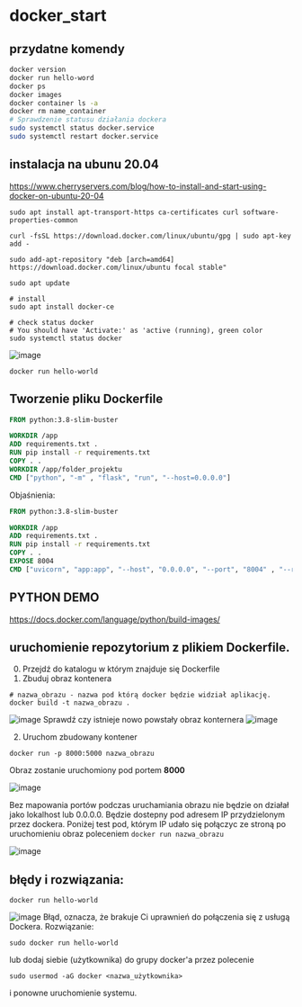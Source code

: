 # docker_start

## przydatne komendy 

```bash
docker version
docker run hello-word
docker ps
docker images
docker container ls -a
docker rm name_container
# Sprawdzenie statusu działania dockera
sudo systemctl status docker.service 
sudo systemctl restart docker.service
```

## instalacja na ubunu 20.04

https://www.cherryservers.com/blog/how-to-install-and-start-using-docker-on-ubuntu-20-04

```
sudo apt install apt-transport-https ca-certificates curl software-properties-common
```
```
curl -fsSL https://download.docker.com/linux/ubuntu/gpg | sudo apt-key add -
```
```
sudo add-apt-repository "deb [arch=amd64] https://download.docker.com/linux/ubuntu focal stable"
```
```
sudo apt update
```
```
# install
sudo apt install docker-ce
```
```
# check status docker
# You should have 'Activate:' as 'active (running), green color
sudo systemctl status docker
```
![image](https://user-images.githubusercontent.com/4579021/232307549-dbbd94e9-2918-4e1e-852f-31935b0b42c9.png)

```
docker run hello-world
```
## Tworzenie pliku Dockerfile
```Dockerfile
FROM python:3.8-slim-buster

WORKDIR /app
ADD requirements.txt . 
RUN pip install -r requirements.txt
COPY . .
WORKDIR /app/folder_projektu  
CMD ["python", "-m" , "flask", "run", "--host=0.0.0.0"]
```
Objaśnienia:
```Dockerfile
FROM python:3.8-slim-buster

WORKDIR /app
ADD requirements.txt . 
RUN pip install -r requirements.txt
COPY . .
EXPOSE 8004
CMD ["uvicorn", "app:app", "--host", "0.0.0.0", "--port", "8004" , "--reload"]
```


## PYTHON DEMO
https://docs.docker.com/language/python/build-images/

## uruchomienie repozytorium z plikiem Dockerfile.
0. Przejdź do katalogu w którym znajduje się Dockerfile
1. Zbuduj obraz kontenera 
```
# nazwa_obrazu - nazwa pod którą docker będzie widział aplikację. 
docker build -t nazwa_obrazu .
```
![image](https://user-images.githubusercontent.com/4579021/232313965-f7ce453b-0981-476d-86c1-5d6c3f70d0bd.png)
Sprawdź czy istnieje nowo powstały obraz konternera
![image](https://user-images.githubusercontent.com/4579021/232313866-6f5bfd7e-abdf-446a-99f7-99ca4804be79.png)

2. Uruchom zbudowany kontener
```
docker run -p 8000:5000 nazwa_obrazu
```
Obraz zostanie uruchomiony pod portem **8000** 

![image](https://user-images.githubusercontent.com/4579021/232314018-ee7afc83-edfc-476e-920c-e1d5691617d2.png)

Bez mapowania portów podczas uruchamiania obrazu nie będzie on działał jako lokalhost lub 0.0.0.0. Będzie dostepny pod adresem IP przydzielonym przez dockera. Poniżej test pod, którym IP udało się połączyc ze stroną po uruchomieniu obraz poleceniem 
```docker run nazwa_obrazu```

![image](https://user-images.githubusercontent.com/4579021/232334553-0b3a466c-66d4-4521-8f87-c772387e9a3c.png)



## błędy i rozwiązania: 

```
docker run hello-world
```
![image](https://user-images.githubusercontent.com/4579021/232307907-6eb69832-b1a4-437d-b631-853649094ef6.png)
Błąd, oznacza, że brakuje Ci uprawnień do połączenia się z usługą Dockera. Rozwiązanie:
```
sudo docker run hello-world
```
lub dodaj siebie (użytkownika) do grupy docker'a przez polecenie 
```
sudo usermod -aG docker <nazwa_użytkownika>
```
i ponowne uruchomienie systemu. 


